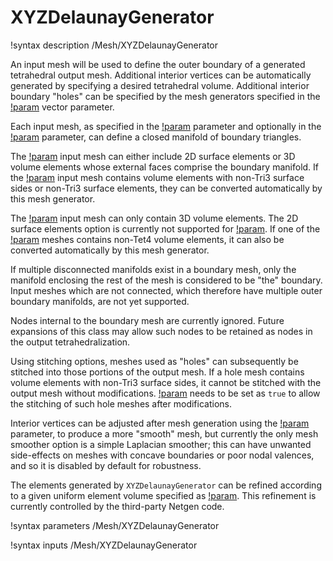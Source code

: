 # XYZDelaunayGenerator

!syntax description /Mesh/XYZDelaunayGenerator

An input mesh will be used to define the outer boundary of a
generated tetrahedral output mesh.  Additional interior vertices can
be automatically generated by specifying a desired tetrahedral volume.
Additional interior boundary "holes" can be specified by the mesh
generators specified in the [!param](/Mesh/XYZDelaunayGenerator/holes)
vector parameter.

Each input mesh, as specified in the
[!param](/Mesh/XYZDelaunayGenerator/boundary) parameter and optionally
in the [!param](/Mesh/XYZDelaunayGenerator/holes) parameter,
can define a closed manifold of boundary triangles.

The [!param](/Mesh/XYZDelaunayGenerator/boundary) input mesh can either
include 2D surface elements or 3D volume elements whose external faces
comprise the boundary manifold. If the [!param](/Mesh/XYZDelaunayGenerator/boundary)
input mesh contains volume elements with non-Tri3 surface sides or
non-Tri3 surface elements, they can be converted automatically by this
mesh generator.

The [!param](/Mesh/XYZDelaunayGenerator/holes) input mesh can only contain
3D volume elements. The 2D surface elements option is currently not supported
for [!param](/Mesh/XYZDelaunayGenerator/holes). If one of the [!param](/Mesh/XYZDelaunayGenerator/holes)
meshes contains non-Tet4 volume elements, it can also be converted
automatically by this mesh generator.

If multiple disconnected manifolds exist in a boundary mesh, only the
manifold enclosing the rest of the mesh is considered to be "the"
boundary.  Input meshes which are not connected, which therefore have
multiple outer boundary manifolds, are not yet supported.

Nodes internal to the boundary mesh are currently ignored.  Future
expansions of this class may allow such nodes to be retained as nodes
in the output tetrahedralization.

Using stitching options, meshes used as "holes" can subsequently be
stitched into those portions of the output mesh. If a hole mesh contains
volume elements with non-Tri3 surface sides, it cannot be stitched
with the output mesh without modifications. 
[!param](/Mesh/XYZDelaunayGenerator/convert_holes_for_stitching) needs to
be set as `true` to allow the stitching of such hole meshes after modifications.

Interior vertices can be adjusted after mesh generation using the
[!param](/Mesh/XYZDelaunayGenerator/smooth_triangulation) parameter,
to produce a more "smooth" mesh, but currently the only mesh smoother
option is a simple Laplacian smoother; this can have unwanted
side-effects on meshes with concave boundaries or poor nodal valences,
and so it is disabled by default for robustness.

The elements generated by `XYZDelaunayGenerator` can be refined according
to a given uniform element volume specified as
[!param](/Mesh/XYZDelaunayGenerator/desired_volume).
This refinement is currently controlled by the third-party Netgen
code.

!syntax parameters /Mesh/XYZDelaunayGenerator

!syntax inputs /Mesh/XYZDelaunayGenerator


